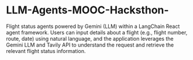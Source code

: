 # LLM-Agents-MOOC-Hacksthon-
 Flight status  agents powered by Gemini (LLM) within a LangChain React agent framework. Users can input details about a flight (e.g., flight number, route, date) using natural language, and the application leverages the Gemini LLM and Tavily API to understand the request and retrieve the relevant flight status information.
